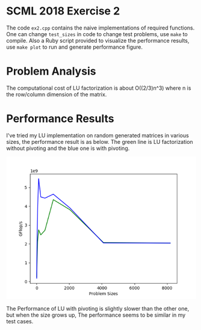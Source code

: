SCML 2018 Exercise 2
====================

The code `ex2.cpp` contains the naive implementations of required functions.
One can change `test_sizes` in code to change test problems, use `make` to
compile. Also a Ruby script provided to visualize the performance results,
use `make plot` to run and generate performance figure.

Problem Analysis
====================

The computational cost of LU factorization is about O((2/3)n^3) where n is the
row/column dimension of the matrix.

Performance Results
====================

I've tried my LU implementation on random generated matrices in various sizes,
the performance result is as below. The green line is LU factorization without
pivoting and the blue one is with pivoting.

![GFlops/Size](ex2.png)

The Performance of LU with pivoting is slightly slower than the other one, but
when the size grows up, The performance seems to be similar in my test cases.
